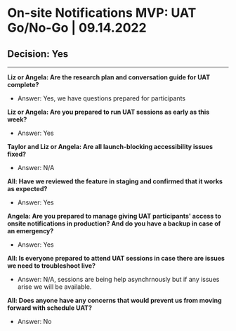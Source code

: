 # On-site Notifications MVP: UAT Go/No-Go | 09.14.2022 

## Decision: Yes

---

**Liz or Angela: Are the research plan and conversation guide for UAT complete?**
- Answer: Yes, we have questions prepared for participants 

**Liz or Angela: Are you prepared to run UAT sessions as early as this week?**
- Answer: Yes

**Taylor and Liz or Angela: Are all launch-blocking accessibility issues fixed?**
- Answer: N/A

**All: Have we reviewed the feature in staging and confirmed that it works as expected?**
- Answer: Yes

**Angela: Are you prepared to manage giving UAT participants' access to onsite notifications in production? And do you have a backup in case of an emergency?**
- Answer: Yes

**All: Is everyone prepared to attend UAT sessions in case there are issues we need to troubleshoot live?**
- Answer: N/A, sessions are being help asynchrnously but if any issues arise we will be available. 

**All: Does anyone have any concerns that would prevent us from moving forward with schedule UAT?**
- Answer: No
